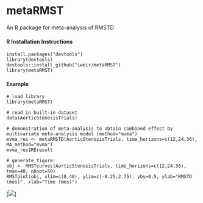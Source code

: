 # metaRMST
An R package for meta-analysis of RMSTD

#### R Installation Instructions
```
install.packages("devtools")
library(devtools)
devtools::install_github("iweir/metaRMST")
library(metaRMST)
```

#### Example 
```
# load library
library(metaRMST)

# read in built-in dataset 
data(AorticStenosisTrials)

# demonstration of meta-analysis to obtain combined effect by multivariate meta-analysis model (method="mvma")
mvma_res <- metaRMSTD(AorticStenosisTrials, time_horizons=c(12,24,36), MA_method="mvma")
mvma_res$REresult

# generate figure:
obj <- RMSTcurves(AorticStenosisTrials, time_horizons=c(12,24,36), tmax=40, nboot=50)
RMSTplot(obj, xlim=c(0,40), ylim=c(-0.25,2.75), yby=0.5, ylab="RMSTD (mos)", xlab="Time (mos)")
```

[![](https://cranlogs.r-pkg.org/badges/grand-total/metaRMST?color=yellow)]
